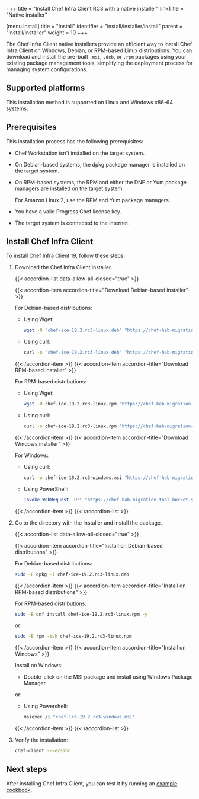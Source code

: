 +++
title = "Install Chef Infra Client RC3 with a native installer"
linkTitle = "Native installer"

[menu.install]
title = "Install"
identifier = "install/installer/install"
parent = "install/installer"
weight = 10
+++

The Chef Infra Client native installers provide an efficient way to install Chef Infra Client on Windows, Debian, or RPM-based Linux distributions.
You can download and install the pre-built `.msi`, `.deb`, or `.rpm` packages using your existing package management tools, simplifying the deployment process for managing system configurations.

## Supported platforms

This installation method is supported on Linux and Windows x86-64 systems.

## Prerequisites

This installation process has the following prerequisites:

- Chef Workstation isn't installed on the target system.
- On Debian-based systems, the dpkg package manager is installed on the target system.
- On RPM-based systems, the RPM and either the DNF or Yum package managers are installed on the target system.

  For Amazon Linux 2, use the RPM and Yum package managers.

- You have a valid Progress Chef license key.
- The target system is connected to the internet.

## Install Chef Infra Client

To install Chef Infra Client 19, follow these steps:

1. Download the Chef Infra Client installer.

    {{< accordion-list data-allow-all-closed="true" >}}

    {{< accordion-item accordion-title="Download Debian-based installer" >}}

    For Debian-based distributions:

    - Using Wget:

      ```sh
      wget -O "chef-ice-19.2.rc3-linux.deb" "https://chef-hab-migration-tool-bucket.s3.amazonaws.com/Release-Candidate-3/chef-ice/19.2.RC3/linux/x86_64/chef-ice-19.2.rc3-linux.deb?AWSAccessKeyId=AKIAW4FPVFT6C42N3U6R&Signature=cmJmplCvrkVXK5MtqCmidrz3rds%3D&Expires=1776916085"
      ```

    - Using curl:

      ```sh
      curl -o "chef-ice-19.2.rc3-linux.deb" "https://chef-hab-migration-tool-bucket.s3.amazonaws.com/Release-Candidate-3/chef-ice/19.2.RC3/linux/x86_64/chef-ice-19.2.rc3-linux.deb?AWSAccessKeyId=AKIAW4FPVFT6C42N3U6R&Signature=cmJmplCvrkVXK5MtqCmidrz3rds%3D&Expires=1776916085"
      ```

    {{< /accordion-item >}}
    {{< accordion-item accordion-title="Download RPM-based installer" >}}

    For RPM-based distributions:

    - Using Wget:

      ```sh
      wget -O chef-ice-19.2.rc3-linux.rpm "https://chef-hab-migration-tool-bucket.s3.amazonaws.com/Release-Candidate-3/chef-ice/19.2.RC3/linux/x86_64/chef-ice-19.2.rc3-linux.rpm?AWSAccessKeyId=AKIAW4FPVFT6C42N3U6R&Signature=FUbFKD2qMux2TBK7ltNPLuExQGk%3D&Expires=1776916329"
      ```

    - Using curl:

      ```sh
      curl -o chef-ice-19.2.rc3-linux.rpm "https://chef-hab-migration-tool-bucket.s3.amazonaws.com/Release-Candidate-3/chef-ice/19.2.RC3/linux/x86_64/chef-ice-19.2.rc3-linux.rpm?AWSAccessKeyId=AKIAW4FPVFT6C42N3U6R&Signature=FUbFKD2qMux2TBK7ltNPLuExQGk%3D&Expires=1776916329"
      ```

    {{< /accordion-item >}}
    {{< accordion-item accordion-title="Download Windows installer" >}}

    For Windows:

    - Using curl:

      ```sh
      curl -o chef-ice-19.2.rc3-windows.msi "https://chef-hab-migration-tool-bucket.s3.amazonaws.com/Release-Candidate-3/chef-ice/19.2.RC3/windows/x86_64/chef-ice-19.2.rc3-windows.msi?AWSAccessKeyId=AKIAW4FPVFT6C42N3U6R&Signature=rmb4GgaxE6oPEfVHiAugsg7xMBI%3D&Expires=1776916373"
      ```

    - Using PowerShell:

      ```ps1
      Invoke-WebRequest -Uri "https://chef-hab-migration-tool-bucket.s3.amazonaws.com/Release-Candidate-3/chef-ice/19.2.RC3/windows/x86_64/chef-ice-19.2.rc3-windows.msi?AWSAccessKeyId=AKIAW4FPVFT6C42N3U6R&Signature=rmb4GgaxE6oPEfVHiAugsg7xMBI%3D&Expires=1776916373" -OutFile "chef-ice-19.2.rc3-windows.msi"
      ```

    {{< /accordion-item >}}
    {{< /accordion-list >}}

1. Go to the directory with the installer and install the package.

   {{< accordion-list data-allow-all-closed="true" >}}

   {{< accordion-item accordion-title="Install on Debian-based distributions" >}}

   For Debian-based distributions:

   ```sh
   sudo -E dpkg -i chef-ice-19.2.rc3-linux.deb
   ```

   {{< /accordion-item >}}
   {{< accordion-item accordion-title="Install on RPM-based distributions" >}}

   For RPM-based distributions:

   ```sh
   sudo -E dnf install chef-ice-19.2.rc3-linux.rpm -y
   ```

   or:

   ```sh
   sudo -E rpm -ivh chef-ice-19.2.rc3-linux.rpm
   ```

   {{< /accordion-item >}}
   {{< accordion-item accordion-title="Install on Windows" >}}

   Install on Windows:

   - Double-click on the MSI package and install using Windows Package Manager.

   or:

   - Using Powershell:

     ```sh
     msiexec /i "chef-ice-19.2.rc3-windows.msi"
     ```

   {{< /accordion-item >}}
   {{< /accordion-list >}}

1. Verify the installation:

    ```sh
    chef-client --version
    ```

## Next steps

After installing Chef Infra Client, you can test it by running an [example cookbook](/cookbooks).
